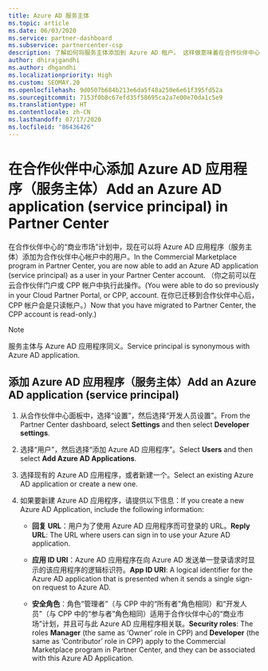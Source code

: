 ```yaml
---
title: Azure AD 服务主体
ms.topic: article
ms.date: 06/03/2020
ms.service: partner-dashboard
ms.subservice: partnercenter-csp
description: 了解如何将服务主体添加到 Azure AD 租户。 这样做意味着在合作伙伴中心添加 Azure AD 应用程序（服务主体）。
author: dhirajgandhi
ms.author: dhgandhi
ms.localizationpriority: High
ms.custom: SEOMAY.20
ms.openlocfilehash: 9d0507b684b213e6da5f48a250e6e61f395fd52a
ms.sourcegitcommit: 7153f0b8c67efd35f58695ca2a7e00e70da1c5e9
ms.translationtype: HT
ms.contentlocale: zh-CN
ms.lasthandoff: 07/17/2020
ms.locfileid: "86436426"
---
```

# <a name="add-an-azure-ad-application-service-principal-in-partner-center"></a><span data-ttu-id="a8577-104">在合作伙伴中心添加 Azure AD 应用程序（服务主体）</span><span class="sxs-lookup"><span data-stu-id="a8577-104">Add an Azure AD application (service principal) in Partner Center</span></span>

<span data-ttu-id="a8577-105">在合作伙伴中心的“商业市场”计划中，现在可以将 Azure AD 应用程序（服务主体）添加为合作伙伴中心帐户中的用户。</span><span class="sxs-lookup"><span data-stu-id="a8577-105">In the Commercial Marketplace program in Partner Center, you are now able to add an Azure AD application (service principal) as a user in your Partner Center account.</span></span> <span data-ttu-id="a8577-106">（你之前可以在云合作伙伴门户或 CPP 帐户中执行此操作。</span><span class="sxs-lookup"><span data-stu-id="a8577-106">(You were able to do so previously in your Cloud Partner Portal, or CPP, account.</span></span> <span data-ttu-id="a8577-107">在你已迁移到合作伙伴中心后，CPP 帐户会是只读帐户。）</span><span class="sxs-lookup"><span data-stu-id="a8577-107">Now that you have migrated to Partner Center, the CPP account is read-only.)</span></span>
 
>[!Note] 
><span data-ttu-id="a8577-108">服务主体与 Azure AD 应用程序同义。</span><span class="sxs-lookup"><span data-stu-id="a8577-108">Service principal is synonymous with Azure AD application.</span></span>

## <a name="add-an-azure-ad-application-service-principal"></a><span data-ttu-id="a8577-109">添加 Azure AD 应用程序（服务主体）</span><span class="sxs-lookup"><span data-stu-id="a8577-109">Add an Azure AD application (service principal)</span></span>

1. <span data-ttu-id="a8577-110">从合作伙伴中心面板中，选择“设置”，然后选择“开发人员设置”。</span><span class="sxs-lookup"><span data-stu-id="a8577-110">From the Partner Center dashboard, select **Settings** and then select **Developer settings**.</span></span>

2. <span data-ttu-id="a8577-111">选择“用户”，然后选择“添加 Azure AD 应用程序”。</span><span class="sxs-lookup"><span data-stu-id="a8577-111">Select **Users** and then select **Add Azure AD Applications**.</span></span>

3. <span data-ttu-id="a8577-112">选择现有的 Azure AD 应用程序，或者新建一个。</span><span class="sxs-lookup"><span data-stu-id="a8577-112">Select an existing Azure AD application or create a new one.</span></span>

4. <span data-ttu-id="a8577-113">如果要新建 Azure AD 应用程序，请提供以下信息：</span><span class="sxs-lookup"><span data-stu-id="a8577-113">If you create a new Azure AD Application, include the following information:</span></span>  

   - <span data-ttu-id="a8577-114">**回复 URL**：用户为了使用 Azure AD 应用程序而可登录的 URL。</span><span class="sxs-lookup"><span data-stu-id="a8577-114">**Reply URL**: The URL where users can sign in to use your Azure AD application.</span></span>

   - <span data-ttu-id="a8577-115">**应用 ID URI**：Azure AD 应用程序在向 Azure AD 发送单一登录请求时显示的该应用程序的逻辑标识符。</span><span class="sxs-lookup"><span data-stu-id="a8577-115">**App ID URI**: A logical identifier for the Azure AD application that is presented when it sends a single sign-on request to Azure AD.</span></span>

   - <span data-ttu-id="a8577-116">**安全角色**：角色“管理者”（与 CPP 中的“所有者”角色相同）和“开发人员”（与 CPP 中的“参与者”角色相同）适用于合作伙伴中心的“商业市场”计划，并且可与此 Azure AD 应用程序相关联。</span><span class="sxs-lookup"><span data-stu-id="a8577-116">**Security roles**: The roles **Manager** (the same as  ‘Owner’ role in CPP) and **Developer** (the same as ‘Contributor’ role in CPP) apply to the Commercial Marketplace program in Partner Center, and they can be associated with this Azure AD Application.</span></span>  
